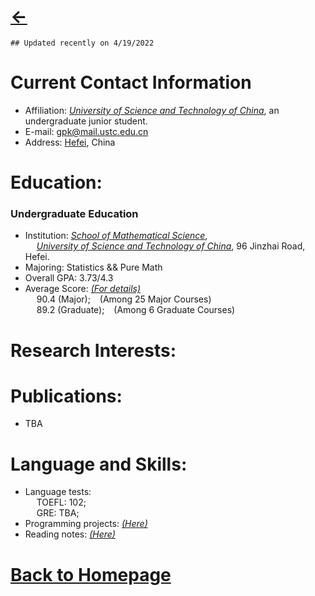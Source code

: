 # [<-](https://pkgu.github.io)

  ``## Updated recently on 4/19/2022``

# Current Contact Information
  - Affiliation: *[University of Science and Technology of China](http://en.ustc.edu.cn/)*, an undergraduate junior student. 
  - E-mail: gpk@mail.ustc.edu.cn
  - Address: [Hefei](https://www.google.com/maps/place/Hefei,+Anhui,+China/@31.6097465,116.7600658,7z/), China
 
# Education:

### Undergraduate Education
  - Institution: *[School of Mathematical Science](http://math.ustc.edu.cn/ENGLISH/list.htm)*,   
    &emsp; *[University of Science and Technology of China](http://en.ustc.edu.cn/)*, 96 Jinzhai Road, Hefei.
  - Majoring: Statistics && Pure Math
  - Overall GPA: 3.73/4.3 
  - Average Score: *[(For details)](https://github.com/PkGU/Past-Scores/blob/main/pastscores.md)*    
    &emsp; 90.4 (Major); &ensp; (Among 25 Major Courses)   
    &emsp; 89.2 (Graduate); &ensp; (Among 6 Graduate Courses)
  
# Research Interests:
  

# Publications:
  - TBA

# Language and Skills:
  - Language tests:   
    &emsp; TOEFL: 102;   
    &emsp; GRE: TBA;    
  - Programming projects: *[(Here)](https://pkgu.github.io/Past-Projects/)*  
  - Reading notes: *[(Here)](https://pkgu.github.io/Past-Courses/)* 

# [Back to Homepage](https://pkgu.github.io)
